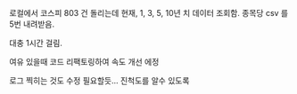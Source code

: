 
로컬에서 코스피 803 건 돌리는데  현재, 1, 3, 5, 10년 치 데이터 조회함. 
종목당 csv 를 5번 내려받음. 

대충 1시간 걸림. 

여유 있을때 코드 리팩토링하여 속도 개선 에정

로그 찍히는 것도 수정 필요할듯... 진척도를 알수 있도록